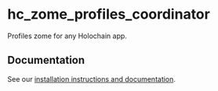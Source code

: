 # hc_zome_profiles_coordinator

Profiles zome for any Holochain app.

## Documentation

See our [installation instructions and documentation](https://holochain-open-dev.github.io/profiles).
